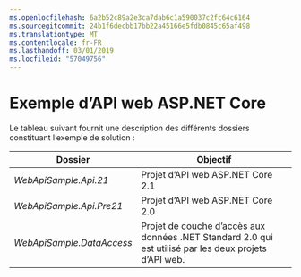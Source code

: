 ```yaml
---
ms.openlocfilehash: 6a2b52c89a2e3ca7dab6c1a590037c2fc64c6164
ms.sourcegitcommit: 24b1f6decbb17bb22a45166e5fdb0845c65af498
ms.translationtype: MT
ms.contentlocale: fr-FR
ms.lasthandoff: 03/01/2019
ms.locfileid: "57049756"
---
```

# <a name="aspnet-core-web-api-sample"></a>Exemple d’API web ASP.NET Core

Le tableau suivant fournit une description des différents dossiers constituant l’exemple de solution :


|              Dossier              |                                        Objectif                                        |
|----------------------------------|---------------------------------------------------------------------------------------|
|   <em>WebApiSample.Api.21</em>   |                         Projet d’API web ASP.NET Core 2.1                          |
| <em>WebApiSample.Api.Pre21</em>  |                         Projet d’API web ASP.NET Core 2.0                          |
| <em>WebApiSample.DataAccess</em> | Projet de couche d’accès aux données .NET Standard 2.0 qui est utilisé par les deux projets d’API web. |

